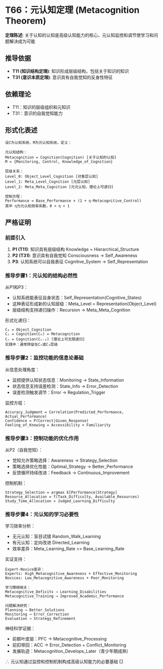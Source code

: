 # T66：元认知定理 (Metacognition Theorem)  

**定理陈述**: 关于认知的认知是高级认知能力的核心，元认知监控和调节使学习和问题解决成为可能  

## 推导依据
- **T11 (知识结构定理)**: 知识形成层级结构，包括关于知识的知识
- **T31 (意识本质定理)**: 意识具有自我觉知的反身性特征

## 依赖理论
- T11：知识的层级组织和元知识
- T31：意识的自我觉知能力

## 形式化表述  
```  
设C为认知系统，M为元认知系统，定义：

元认知结构：
Metacognition = Cognition(Cognition) [关于认知的认知]
M = {Monitoring, Control, Knowledge_of_Cognition}

层级关系：
Level_0: Object_Level_Cognition [对象层认知]
Level_1: Meta_Level_Cognition [元层认知]
Level_2: Meta_Meta_Cognition [元元认知，理论上可递归]

控制方程：
Performance = Base_Performance × (1 + η·Metacognitive_Control)
其中 η为元认知效率系数，0 < η < 1
```  

## 严格证明  

### 前提引入
1. **P1 (T11)**: 知识具有层级结构 Knowledge = Hierarchical_Structure
2. **P2 (T31)**: 意识具有自我觉知 Consciousness → Self_Awareness
3. **P3**: 认知系统可以自我表征 Cognitive_System → Self_Representation

### 推导步骤1：元认知的结构必然性
从P1和P3：
- 认知系统能表征自身状态：Self_Representation(Cognitive_States)
- 这种表征形成新的认知层级：Meta_Level = Representation(Object_Level)
- 层级结构支持递归操作：Recursion → Meta_Meta_Cognition

形式化递归：
```
C₀ = Object_Cognition
C₁ = Cognition(C₀) = Metacognition
Cₙ = Cognition(Cₙ₋₁) [理论上可无限递归]
实践中：通常停留在C₁或C₂层级
```

### 推导步骤2：监控功能的信息论基础
从信息处理角度：
- 监控提供认知状态信息：Monitoring → State_Information
- 状态信息支持误差检测：State_Info → Error_Detection
- 误差检测触发调节：Error → Regulation_Trigger

监控方程：
```
Accuracy_Judgment = Correlation(Predicted_Performance, Actual_Performance)
Confidence = P(Correct|Given_Response)
Feeling_of_Knowing = Accessibility × Familiarity
```

### 推导步骤3：控制功能的优化作用
从P2（自我觉知）：
- 觉知允许策略选择：Awareness → Strategy_Selection
- 策略选择优化性能：Optimal_Strategy → Better_Performance
- 反馈循环持续改进：Feedback → Continuous_Improvement

控制机制：
```
Strategy_Selection = argmax E[Performance|Strategy]
Resource_Allocation = f(Task_Difficulty, Available_Resources)
Study_Time_Allocation ∝ Judged_Learning_Difficulty
```

### 推导步骤4：元认知的学习必要性
学习效率分析：
- 无元认知：盲目试错 Random_Walk_Learning
- 有元认知：定向改进 Directed_Learning
- 效率差异：Meta_Learning_Rate >> Base_Learning_Rate

实证支持：
```
Expert-Novice差异：
Experts: High_Metacognitive_Awareness + Effective_Monitoring
Novices: Low_Metacognitive_Awareness + Poor_Monitoring

学习障碍相关：
Metacognitive_Deficits → Learning_Disabilities
Metacognitive_Training → Improved_Academic_Performance

问题解决研究：
Planning → Better_Solutions
Monitoring → Error_Correction
Evaluation → Strategy_Refinement
```

神经科学证据：
- 前额叶皮层：PFC → Metacognitive_Processing
- 前扣带回：ACC → Error_Detection + Conflict_Monitoring
- 发展轨迹：Metacognition_Develops_Later（青少年期成熟）

∴ 元认知通过监控和控制机制构成高级认知能力的必要基础 □  